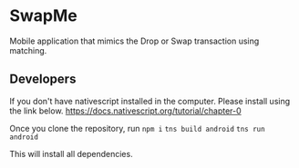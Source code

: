 # SwapMe
Mobile application that mimics the Drop or Swap transaction using matching.

## Developers
If you don't have nativescript installed in the computer. Please install using the link below.
https://docs.nativescript.org/tutorial/chapter-0

Once you clone the repository, run
`npm i`
`tns build android`
`tns run android`

This will install all dependencies.
